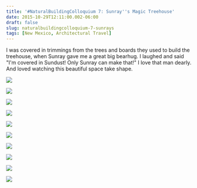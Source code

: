 ```yaml
---
title: '#NaturalBuildingColloquium 7: Sunray''s Magic Treehouse'
date: 2015-10-29T12:11:00.002-06:00
draft: false
slug: naturalbuildingcolloquium-7-sunrays
tags: [New Mexico, Architectural Travel]
---
```


I was covered in trimmings from the trees and boards they used to build the treehouse, when Sunray gave me a great big bearhug. I laughed and said "I'm covered in Sundust! Only Sunray can make that!" I love that man dearly. And loved watching this beautiful space take shape.  
  

![](/images/blog/legacy/DSC00449%2B%2528Medium%2529.JPG)

  

![](/images/blog/legacy/DSC00382%2B%2528Medium%2529.JPG)

  

![](/images/blog/legacy/DSC00446%2B%2528Medium%2529.JPG)

  

![](/images/blog/legacy/DSC00447%2B%2528Medium%2529.JPG)

  

![](/images/blog/legacy/DSC00454%2B%2528Medium%2529.JPG)

  

![](/images/blog/legacy/DSC00475%2B%2528Medium%2529.JPG)

  

![](/images/blog/legacy/DSC00476%2B%2528Medium%2529.JPG)

  

![](/images/blog/legacy/DSC00477%2B%2528Medium%2529.JPG)

  

![](/images/blog/legacy/DSC00478%2B%2528Medium%2529.JPG)

  

![](/images/blog/legacy/DSC00484%2B%2528Medium%2529.JPG)